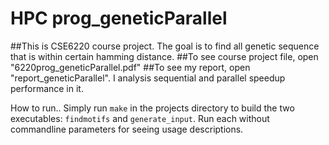 HPC prog_geneticParallel
=================================
##This is CSE6220 course project. The goal is to find all genetic sequence that is within certain hamming distance.
##To see course project file, open "6220prog_geneticParallel.pdf"
##To see my report, open "report_geneticParallel". I analysis sequential and parallel speedup performance in it.

How to run..
Simply run `make` in the projects directory to build the two executables: `findmotifs` and
`generate_input`. Run each without commandline parameters for seeing usage
descriptions.




